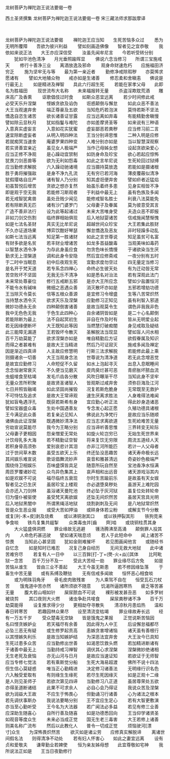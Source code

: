 龙树菩萨为禅陀迦王说法要偈一卷


西土圣贤撰集
龙树菩萨为禅陀迦王说法要偈一卷
宋三藏法师求那跋摩译


　　

龙树菩萨为禅陀迦王说法要偈
　　禅陀迦王应当知　　生死苦恼多众过
　　悉为无明所覆障　　吾欲为彼兴利益
　　譬如刻画造佛像　　智者见之宜恭敬
　　我依如来说正法　　大王亦应深信受
　　汝虽先闻牟尼言　　今若听受转分别
　　犹如华池色清净　　月光垂照踰晖显
　　佛说六念当修习　　所谓三宝施戒天
　　修行十善净三业　　离酒放逸及邪命
　　观身命财速危朽　　应施福田济穷乏
　　施为坚牢无与等　　最为第一亲近者
　　勤修净戒除瑕秽　　亦莫悕求愿诸有
　　譬如大地殖众物　　戒亦如是生诸善
　　修忍柔和舍瞋恚　　佛说是行最无上
　　如是精进及禅智　　具此六行超生死
　　若能在家孝父母　　此即名为胜福田
　　现世流布大名称　　未来福报转无量
　　杀盗淫欺耽荒酒　　雕床高广及香熏
　　讴歌倡伎过时食　　如斯众恶宜远离
　　若少时间修此戒　　必受天乐升涅槃
　　悭嫉贪欲及谄伪　　诳惑颠倒与懈怠
　　如此众恶不善法　　大王当观速弃舍
　　端正尊豪及五欲　　当知危朽若泡沫
　　莫恃若斯不坚法　　憍逸自恣生诸苦
　　欲长诸善证甘露　　应当远离如弃毒
　　有能精勤舍瞋慢　　譬如除云显秋月
　　犹如指鬘与难陀　　亦如差摩贤圣等
　　如来说有三种语　　入意真实虚妄言
　　入意如花实犹蜜　　虚妄鄙恶若粪秽
　　应当修习前二言　　速宜除断虚妄者
　　从明入明四种法　　王当分别谛思惟
　　二种入明是应修　　若就痴冥当速舍
　　庵婆罗果四种变　　人难分别亦如是
　　当以智慧深观察　　若实贤善宜亲近
　　虽见女人极端严　　当作己母姊女想
　　设起贪欲染爱心　　应当正修不净观
　　是心躁动宜禁制　　如防身命及珍宝
　　欲心若起应惊怖　　犹畏刀剑恶兽等
　　欲为无利如怨毒　　如此之言牟尼说
　　生死轮回过狱缚　　应当勤修求解脱
　　六入躁动驰诸境　　应当摄持莫放逸
　　若能如是摄诸根　　胜于勇将摧强敌
　　是身不净九孔流　　无有穷已若河海
　　薄皮覆蔽似清净　　犹假璎珞自庄严
　　诸有智人乃分别　　知其虚诳便弃舍
　　譬如疥者近猛焰　　初虽暂悦后增苦
　　贪欲之想亦复然　　始虽乐着终多患
　　见身实相皆不净　　即是观于空无我
　　若能修习斯观者　　于利益中最无上
　　虽有色族及多闻　　若无戒智犹禽兽
　　虽处丑贱少闻见　　能修戒智名胜士
　　利衰八法莫能免　　若有除断真无匹
　　诸有沙门婆罗门　　父母妻子及眷属
　　莫为彼意受其言　　广造不善非法行
　　设为此等起诸过　　未来大苦唯身受
　　夫造众恶不即报　　非如刀剑交伤割
　　临终罪相始俱现　　后入地狱婴诸苦
　　信戒施闻慧惭愧　　如是七法名圣财
　　真实无比牟尼说　　超越世间众珍宝
　　大王若集此胜财　　不久亦证道场果
　　博弈饮酣好琴瑟　　懈怠憍逸及恶友
　　非时轻躁多动乱　　如斯七法当远离
　　知足第一胜诸财　　如此之言世尊说
　　知足虽贫可名富　　有财多欲是名贫
　　若丰财业增诸苦　　如龙多首益酸毒
　　当观美味如毒药　　以智慧水洒令净
　　为存此身虽应食　　勿贪色味长憍慢
　　于诸欲染当生厌　　勤求无上涅槃道
　　调和此身令安隐　　然后宜应修斋戒
　　一夜分别有五时　　于二时中当眠息
　　初中后夜观生死　　宜勤求度勿空过
　　四无量定当修习　　是名开于梵天道
　　若专系念四禅心　　命终必生彼天处
　　有为迁动皆无常　　苦空败坏不坚固
　　无我无乐不清净　　如是悉名对治法
　　若有深观此法门　　未来常处尊豪位
　　修行五戒断五邪　　是亦大王所应念
　　譬如少盐置恒河　　不能令水有碱味
　　微细之恶遇众善　　消灭散坏亦如是
　　五邪若增劫功德　　王当除灭令莫长
　　信等五根众善源　　是宜修习令增盛
　　生等八苦常炽然　　当持慧水洒令灭
　　欲求天乐及涅槃　　应勤修习正知见
　　虽有利智入邪道　　微妙功德永无余
　　四种颠倒害诸善　　是故当观莫令生
　　谓色非我我非色　　我中无色色无我
　　于色生此四种心　　自余诸阴皆如是
　　是二十心名颠倒　　若能除断为最上
　　法不自起冥初生　　非自在作及时有
　　皆从无明爱业起　　若无因缘便断坏
　　大王既知此等因　　当燃慧灯破痴闇
　　身见戒取及疑结　　此三能障无漏道
　　王若毁坏令散灭　　圣解脱法当现显
　　譬如盲人问水相　　百千万劫莫能了
　　欲求涅槃亦如是　　唯自精勤后方证
　　欲假眷属及知识　　而得之者甚难有
　　是故大王当精进　　然后乃可证寂灭
　　施戒多闻及禅定　　因是渐近四真谛
　　人主故应修慧明　　行斯三法求解脱
　　若能修此最上乘　　则摄诸余一切善
　　大王当观身念法　　世尊说为清净道
　　若无此念增恶觉　　是故宜应勤修习
　　人命短促不久留　　如水上泡起寻灭
　　出息入息眠睡间　　念念恒谢常衰灭
　　不久便当见磨灭　　皮肉臭烂甚可恶
　　青瘀胀坏脓血流　　虫蛆唼食至枯竭
　　发毛爪齿各分散　　风吹日曝渐干尽
　　当知此身不坚牢　　无量众苦所积聚
　　是故贤圣诸智人　　皆观斯过咸弃舍
　　须弥巨海及江河　　七日并照皆融竭
　　如此坚固尚摧毁　　况复若斯危脆身
　　无常既至无救护　　不可恃怙及追求
　　是故大王常谛观　　速生厌离求胜法
　　人身难得法难闻　　犹如盲龟遇浮孔
　　既获若斯希有身　　宜应勤心听正法
　　得此妙身造诸恶　　譬如宝器盛众毒
　　生处中国遇善友　　专念发心起正愿
　　久殖功德具诸根　　王今满足此众善
　　若复亲近见知人　　佛说此为净梵行
　　是故应当乐随顺　　诸佛由此证涅槃
　　既遇微妙清净法　　应当志求离欲道
　　生死崄难苦无量　　穷劫宣说莫能尽
　　我今为王略分别　　应当谛听善思惟
　　三界转变无轮际　　父母妻子更相因
　　怨亲憎爱无常处　　如旋火轮岂穷已
　　无始生死世界来　　计饮母乳多大海
　　若不精勤证空智　　将来复饮无穷限
　　周流五道经人天　　若积身骨高须弥
　　爱别哀悲计其泪　　亦非江河所能匹
　　若计一人父母者　　过于世间草木数
　　虽受五欲天上乐　　终还坠没恶趣苦
　　诸天寿命极长远　　其间娱乐难宣说
　　歌讴倡舞流妙声　　哀音和雅甚清远
　　奇姿妙色极端严　　围绕侍卫相娱乐
　　百味盛馔皆具足　　随意所玩自然至
　　宝池香净水恒满　　周匝罗覆诸妙花
　　众鸟异色集其上　　哀声相和出远音
　　诸天游戏浴其内　　如是欢娱不可说
　　福尽临终五衰现　　尔时生苦踰前乐
　　是故虽有天女娱　　智者见之已生厌
　　虽居珍宝上楼观　　亦必退堕臭秽处
　　虽游天上难陀园　　会亦还入刀剑林
　　虽浴诸天曼陀池　　终必坠于灰河狱
　　虽复位处转轮帝　　归为僮仆被驱使
　　虽受梵天离欲娱　　还坠无间炽然苦
　　虽居天宫具光明　　后入地狱黑闇中
　　所谓黑绳活地狱　　烧割剥刺及无间
　　是八地狱常炽然　　皆是众生恶业报
　　或受大苦如押油　　或碎身体若尘粉
　　或解支节今分散　　或复[利-禾+皮]剥及烧煮
　　或以沸铜澍其口　　或以铁押裂其形
　　铁狗竞来争食啖　　铁鸟复集共龃掣
　　众类毒虫并[齒　　齊]啮　　或烧铜柱贯其身
　　大火猛盛俱洞燃　　罪业缘故无逃避
　　镬汤腾沸至高涌　　颠倒罪人投其内
　　人命危朽甚迅驶　　譬如诸天喘息顷
　　若人于此短命中　　闻上诸苦不惊畏
　　当知此心甚坚固　　犹如金刚难摧坏
　　若见图画闻他言　　或随经书自忆念
　　如是知时已难忍　　况复己身自经历
　　无间无救大地狱　　此中诸苦难穷尽
　　若复有人一日中　　以三百鉾[打-丁+(爂-火+焱)]其体
　　比阿毗狱一念苦　　百千万分不及一
　　受此大苦经一劫　　罪业缘尽后方免
　　如是苦恼从谁生　　皆由三业不善起
　　大王今虽无斯患　　若不修因缘坠落
　　于畜生中苦无量　　或有系缚及鞭挞
　　无有信戒多闻故　　恒怀恶心相食啖
　　或为明珠羽角牙　　骨毛皮肉致残害
　　为人乘驾不自在　　恒受瓦石刀杖苦
　　饿鬼道中苦亦然　　诸所须欲不随意
　　饥渴所逼困寒热　　疲乏等苦甚无量
　　腹大若山咽如针　　屎尿脓血不可说
　　裸形被发甚丑恶　　如多罗树被烧剪
　　其口夜则大火燃　　诸虫争赴共唼食
　　屎尿粪秽诸不净　　百千万劫莫能得
　　设复推求得少分　　更相劫夺寻散失
　　清凉秋月患焰热　　温和春日转寒苦
　　若趣园林众果尽　　设至清流变枯竭
　　罪业缘故寿长远　　经有一万五千岁
　　受众楚毒无空缺　　皆是饿鬼之果报
　　正觉说斯苦恼因　　名曰悭贪嫉妒业
　　若天福尽有余善　　因此得为人中王
　　后设懈怠福都尽　　必坠三恶无有疑
　　或生修罗起贡高　　恚嫉贪害增诸恼
　　诸天虽有善根行　　以其悭嫉失利乐
　　是故当知嫉妒结　　为深恶法宜弃舍
　　大王汝今已具知　　生死过患多众苦
　　应当勤修出世善　　如渴思饮救头燃
　　若加精进断诸有　　于诸善中最无上
　　当勤持戒习禅智　　调伏其心求涅槃
　　涅槃微妙绝诸相　　无生老死及衰恼
　　亦无山河与日月　　是故应当速证知
　　若欲证于无师智　　应当专修七觉法
　　若有乘斯觉分船　　生死大海易超渡
　　佛所不说十四法　　但生信心莫疑惑
　　唯当正心勤精进　　决定修习诸善法
　　无明缘行识名色　　六入触受爱取有
　　有则缘生生缘死　　若尽生死因缘灭
　　如是正观十二缘　　是人则见圣师子
　　若欲次第见四谛　　当勤修习八正道
　　虽居尊荣处五欲　　亦得圣道断诸结
　　此果不可求余人　　必自心会乃得证
　　我说众苦及涅槃　　欲为润益大王故
　　不应生于怖畏心　　但勤诵习行诸善
　　心为诸法之根本　　若先调伏事斯办
　　我说法要略分别　　王不宜应生足心
　　若有大智更敷演　　亦当至心勤听受
　　王今名为大法器　　若广闻法必多益
　　若见有修三业善　　应深助生随喜心
　　自所行善及随喜　　如是功德悉回向
　　王当仰学诸贤圣　　如观音等度众生
　　未来必当成正觉　　国无生老三毒害
　　大王若修上诸善　　则美名称广流布
　　然后以此教化人　　普令一切成正觉
　　烦恼驶河[漂　　寸]众生　　为深怖畏炽然苦
　　欲灭如是诸尘劳　　应修真实解脱谛
　　离诸世间假名法　　则得清净不动处
　　若有妇人怀害心　　如此之妻宜远离
　　设有贞和爱敬夫　　谦卑勤业若婢使
　　恒为亲友姊母想　　此宜尊敬如宅神
　　我所说法正如是　　王当日夜勤修行

